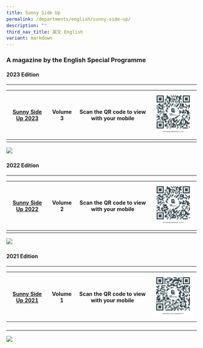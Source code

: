 ```yaml
---
title: Sunny Side Up
permalink: /departments/english/sunny-side-up/
description: ""
third_nav_title: 英文 English
variant: markdown
---
```

### A magazine by the English Special Programme

#### 2023 Edition
------------

| [Sunny Side Up 2023](https://go.gov.sg/sunnysideup2023) |  Volume 3| Scan the QR code to view with your mobile  |  ![](/images/Departments/English/Sunny%20Side%20Up/gogovsgsunnysideup2022200by217.png) |
| -------- | -------- |  -------- |  -------- |
|   |   |   |   |

![](https://www.taonan.moe.edu.sg/images/img002.jpeg)

#### 2022 Edition
------------

| [Sunny Side Up 2022](https://go.gov.sg/sunnysideup2022) |  Volume 2| Scan the QR code to view with your mobile  |  ![](/images/Departments/English/Sunny%20Side%20Up/gogovsgsunnysideup2022200by217.png) |
| -------- | -------- |  -------- |  -------- |
|   |   |   |   |

![](https://www.taonan.moe.edu.sg/images/img002.jpeg)

#### 2021 Edition
------------

| [Sunny Side Up 2021](https://go.gov.sg/sunnysideup2021) | Volume 1 |  Scan the QR code to view with your mobile  | ![](/images/Departments/English/Sunny%20Side%20Up/gogovsgsunnysideup2021200by217.png)  |
| -------- | -------- |  -------- |  -------- |
|   |   |   |   |

![](https://www.taonan.moe.edu.sg/images/img001.jpeg)